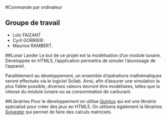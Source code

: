 ﻿#Commande par ordinateur

## Groupe de travail
+	Loïc FAIZANT
+	Cyril GORRIERI
+	Maurice RAMBERT.

##Lunar Lander
Le but de ce projet est la modélisation d’un module lunaire. Développée en HTML5, l’application permettra de simuler l’alunissage de l’appareil.

Parallèlement au développement, un ensemble d’opérations mathématiques seront effectués via le logiciel Scilab. Ainsi, afin d’assurer une simulation la plus fidèle possible, diverses valeurs devront être modélisées, telles que la vitesse du module lunaire ou sa consommation de carburant.

##Librairies
Pour le développement on utilise [Quintus](http://html5quintus.com/ "Quintus") qui est une librairie spécialisé pour créer des jeux en HTML5.
On utilisera également la librairies [Sylvester](http://sylvester.jcoglan.com/ "Sylvester") qui permet de faire des calculs matriciels.

